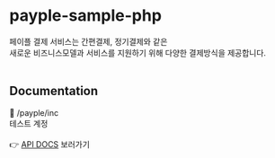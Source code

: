 # payple-sample-php

페이플 결제 서비스는 간편결제, 정기결제와 같은 <br>
새로운 비즈니스모델과 서비스를 지원하기 위해 다양한 결제방식을 제공합니다.
<br><br>
## Documentation

📂 /payple/inc <br>
  테스트 계정
<br><br>
👉 [API DOCS](https://docs.payple.kr/) 보러가기
